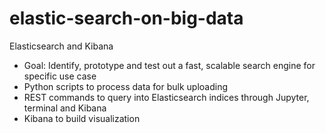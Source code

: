 # elastic-search-on-big-data

Elasticsearch and Kibana
* Goal: Identify, prototype and test out a fast, scalable search engine for specific use case
* Python scripts to process data for bulk uploading
* REST commands to query into Elasticsearch indices through Jupyter, terminal and Kibana
* Kibana to build visualization
